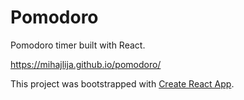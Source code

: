 # Pomodoro

Pomodoro timer built with React.

https://mihajlija.github.io/pomodoro/

This project was bootstrapped with [Create React App](https://github.com/facebookincubator/create-react-app).
